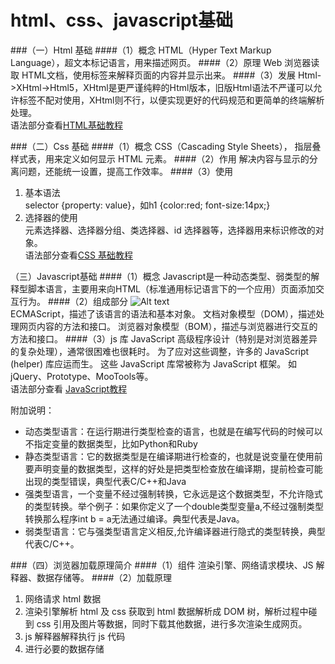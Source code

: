 html、css、javascript基础
===

###（一）Html 基础
####（1）概念
HTML（Hyper Text Markup Language），超文本标记语言，用来描述网页。
####（2）原理
Web 浏览器读取 HTML文档，使用标签来解释页面的内容并显示出来。
####（3）发展
Html->XHtml->Html5，XHtml是更严谨纯粹的Html版本，旧版Html语法不严谨可以允许标签不配对使用，XHtml则不行，以便实现更好的代码规范和更简单的终端解析处理。  
语法部分查看[HTML基础教程](http://www.w3school.com.cn/html/index.asp)

###（二）Css 基础
####（1）概念
CSS（Cascading Style Sheets）， 指层叠样式表，用来定义如何显示 HTML 元素。
####（2）作用
解决内容与显示的分离问题，还能统一设置，提高工作效率。
####（3）使用
1. 基本语法  
selector {property: value}，如h1 {color:red; font-size:14px;}
2. 选择器的使用  
元素选择器、选择器分组、类选择器、id 选择器等，选择器用来标识修改的对象。  
语法部分查看[CSS 基础教程](http://www.w3school.com.cn/css/index.asp)

（三）Javascript基础
####（1）概念
Javascript是一种动态类型、弱类型的解释型脚本语言，主要用来向HTML（标准通用标记语言下的一个应用）页面添加交互行为。
####（2）组成部分
![Alt text](https://github.com/wangpeifeng669/DevelopStudy/blob/master/H5/js%E7%BB%84%E6%88%90%E9%83%A8%E5%88%86.png)  
ECMAScript，描述了该语言的语法和基本对象。
文档对象模型（DOM），描述处理网页内容的方法和接口。
浏览器对象模型（BOM），描述与浏览器进行交互的方法和接口。
####（3）js 库
JavaScript 高级程序设计（特别是对浏览器差异的复杂处理），通常很困难也很耗时。
为了应对这些调整，许多的 JavaScript (helper) 库应运而生。
这些 JavaScript 库常被称为 JavaScript 框架。
如jQuery、Prototype、MooTools等。  
语法部分查看 [JavaScript教程](http://www.w3school.com.cn/js/index.asp)

附加说明：  
* 动态类型语言：在运行期进行类型检查的语言，也就是在编写代码的时候可以不指定变量的数据类型，比如Python和Ruby
* 静态类型语言：它的数据类型是在编译期进行检查的，也就是说变量在使用前要声明变量的数据类型，这样的好处是把类型检查放在编译期，提前检查可能出现的类型错误，典型代表C/C++和Java
* 强类型语言，一个变量不经过强制转换，它永远是这个数据类型，不允许隐式的类型转换。举个例子：如果你定义了一个double类型变量a,不经过强制类型转换那么程序int b = a无法通过编译。典型代表是Java。
* 弱类型语言：它与强类型语言定义相反,允许编译器进行隐式的类型转换，典型代表C/C++。

###（四）浏览器加载原理简介
####（1）组件
渲染引擎、网络请求模块、JS 解释器、数据存储等。
####（2）加载原理
1. 网络请求 html 数据
2. 渲染引擎解析 html 及 css
获取到 html 数据解析成 DOM 树，解析过程中碰到 css 引用及图片等数据，同时下载其他数据，进行多次渲染生成网页。
3. js 解释器解释执行 js 代码
4. 进行必要的数据存储
